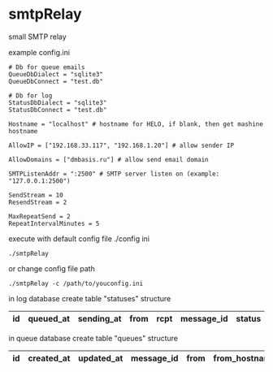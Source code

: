 # smtpRelay
small SMTP relay

example config.ini
``` $ini
# Db for queue emails
QueueDbDialect = "sqlite3"
QueueDbConnect = "test.db"

# Db for log
StatusDbDialect = "sqlite3"
StatusDbConnect = "test.db"

Hostname = "localhost" # hostname for HELO, if blank, then get mashine hostname

AllowIP = ["192.168.33.117", "192.168.1.20"] # allow sender IP

AllowDomains = ["dmbasis.ru"] # allow send email domain

SMTPListenAddr = ":2500" # SMTP server listen on (example: "127.0.0.1:2500")

SendStream = 10
ResendStream = 2

MaxRepeatSend = 2
RepeatIntervalMinutes = 5
```

execute with default config file ./config ini
```
./smtpRelay
```

or change config file path
```
./smtpRelay -c /path/to/youconfig.ini
```

in log database create table "statuses" structure

| id | queued_at | sending_at | from | rcpt | message_id | status |
|----|:-----------:|:------------:|:------:|:------:|:------------:|--------:|

in queue database create table "queues" structure

| id | created_at | updated_at | message_id | from | from_hostname | rcpt   | rcpt_hostname | data | repeat | later_status|
|----|:-----------:|:------------:|:------:|:------:|:------------:|:------------:|:------------:|:------------:|:------------:|--------:|